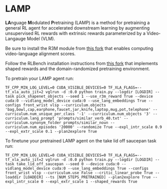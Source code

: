 # LAMP

**LA**nguage **M**odulated **P**retraining (LAMP) is a method for pretraining a general RL agent for accelerated downstream learning by augmenting unsupervised RL rewards with extrinsic rewards parameterized by a Video-Langauge Model (VLM). 

Be sure to install the R3M module from [this fork](https://github.com/ademiadeniji/r3m) that enables computing video-language alignment scores.

Follow the RLBench installation instructions from [this fork](https://github.com/ademiadeniji/rlbench_vlsp/tree/shapenet) that implements shaped rewards and the domain-randomized pretraining environment.

To pretrain your LAMP agent run:

```
TF_CPP_MIN_LOG_LEVEL=0 CUDA_VISIBLE_DEVICES=0 TF_XLA_FLAGS=--tf_xla_auto_jit=2 vglrun -d :0.0 python train.py --logdir [LOGDIR] --task pick_shapenet_objects --seed 1 --use_r3m_reward True --device cuda:0 --vidlang_model_device cuda:0 --use_lang_embeddings True --configs front_wrist vlsp --curriculum.objects 'bag,bowl,cap,earphone,faucet,jar,knife,laptop,mug,pot,telephone' --curriculum.num_unique_per_class '-1' --curriculum.num_objects '3' --curriculum.lang_prompt 'prompts/similar_verb_40.txt' --curriculum.synonym_folder prompts/similar_noun --curriculum.num_episodes '20000' --randomize True --expl_intr_scale 0.9 --expl_extr_scale 0.1 --plan2explore True
```

To finetune your pretrained LAMP agent on the take lid off saucepan task run:

```
TF_CPP_MIN_LOG_LEVEL=0 CUDA_VISIBLE_DEVICES=0 TF_XLA_FLAGS=--tf_xla_auto_jit=2 vglrun -d :0.0 python train.py --logdir [LOGDIR] --task take_lid_off_saucepan --seed 0 --device cuda:0 --vidlang_model_device cuda:0 --use_lang_embeddings True --configs front_wrist vlsp --curriculum.use False --critic_linear_probe True --loaddir [LOADDIR] --ts [NUM_STEPS_PRETRAINED] --plan2explore True --expl_intr_scale 0 --expl_extr_scale 1 --shaped_rewards True
```
